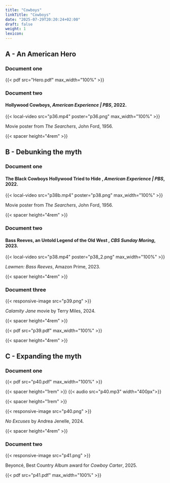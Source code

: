 ```yaml
---
title: "Cowboys"
linkTitle: "Cowboys"
date: "2025-07-29T20:20:24+02:00"
draft: false
weight: 1
lexicon:
---
```

## A - An American Hero

### Document one

<div style="max-width:560px;">
{{< pdf src="Hero.pdf" max_width="100%" >}}
</div>

### Document two
####  Hollywood Cowboys, <i> American Experience | PBS</i>, 2022. 
<div class="video-plus-card-wrapper mb-4" style="max-width:560px;">

{{< local-video src="p36.mp4" poster="p36.png" max_width="100%" >}}


<div class="card">
  <div class="card-body">
    <p class="card-text text-justify">Movie poster from <i> The Searchers</i>, John Ford, 1956.</p>
  </div>
</div>

{{< spacer height="4rem" >}}

## B - Debunking the myth

### Document one

####  The Black Cowboys Hollywood Tried to Hide , <i> American Experience | PBS</i>, 2022. 
<div class="video-plus-card-wrapper mb-4" style="max-width:560px;">

{{< local-video src="p38b.mp4" poster="p38.png" max_width="100%" >}}


<div class="card">
  <div class="card-body">
    <p class="card-text text-justify">Movie poster from <i> The Searchers</i>, John Ford, 1956.</p>
  </div>
</div>

{{< spacer height="4rem" >}}

### Document two

#### Bass Reeves, an Untold Legend of the Old West , <i> CBS Sunday Moring</i>, 2023. 
<div class="video-plus-card-wrapper mb-4" style="max-width:560px;">

{{< local-video src="p38.mp4" poster="p38_2.png" max_width="100%" >}}


<div class="card">
  <div class="card-body">
    <p class="card-text text-justify"><i>Lawmen: Bass Reeves</i>, Amazon Prime, 2023.</p>
  </div>
</div>


{{< spacer height="4rem" >}}


### Document three

{{< responsive-image src="p39.png" >}}
<div class="card">
  <div class="card-body">
    <p class="card-text text-justify"><i>Calamity Jane</i> movie by Terry Miles, 2024.</p>
  </div>
</div>

{{< spacer height="4rem" >}}


{{< pdf src="p39.pdf" max_width="100%" >}}


{{< spacer height="4rem" >}}


## C - Expanding the myth
### Document one

{{< pdf src="p40.pdf" max_width="100%" >}}


{{< spacer height="1rem" >}}
{{< audio src="p40.mp3" width="400px">}}

{{< spacer height="1rem" >}}



{{< responsive-image src="p40.png" >}}
<div class="card">
  <div class="card-body">
    <p class="card-text text-justify"><i>No Excuses</i> by Andrea Jenelle, 2024.</p>
  </div>
</div>


{{< spacer height="4rem" >}}

### Document two
{{< responsive-image src="p41.png" >}}
<div class="card">
  <div class="card-body">
    <p class="card-text text-justify">Beyoncé, Best Country Album award for <i> Cowboy Carter</i>, 2025.</p>
  </div>
</div>

{{< pdf src="p41.pdf" max_width="100%" >}}
